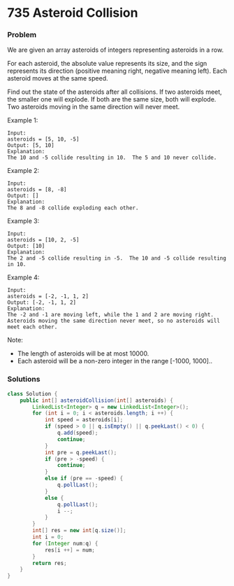 # 735 Asteroid Collision

### Problem
We are given an array asteroids of integers representing asteroids in a row.

For each asteroid, the absolute value represents its size, and the sign represents its direction (positive meaning right, negative meaning left). Each asteroid moves at the same speed.

Find out the state of the asteroids after all collisions. If two asteroids meet, the smaller one will explode. If both are the same size, both will explode. Two asteroids moving in the same direction will never meet.

Example 1:
```
Input:
asteroids = [5, 10, -5]
Output: [5, 10]
Explanation:
The 10 and -5 collide resulting in 10.  The 5 and 10 never collide.
```
Example 2:
```
Input:
asteroids = [8, -8]
Output: []
Explanation:
The 8 and -8 collide exploding each other.
```
Example 3:
```
Input:
asteroids = [10, 2, -5]
Output: [10]
Explanation:
The 2 and -5 collide resulting in -5.  The 10 and -5 collide resulting in 10.
```
Example 4:
```
Input:
asteroids = [-2, -1, 1, 2]
Output: [-2, -1, 1, 2]
Explanation:
The -2 and -1 are moving left, while the 1 and 2 are moving right.
Asteroids moving the same direction never meet, so no asteroids will meet each other.
```
Note:

* The length of asteroids will be at most 10000.
* Each asteroid will be a non-zero integer in the range [-1000, 1000]..


### Solutions
```java
class Solution {
    public int[] asteroidCollision(int[] asteroids) {
        LinkedList<Integer> q = new LinkedList<Integer>();
        for (int i = 0; i < asteroids.length; i ++) {
            int speed = asteroids[i];
            if (speed > 0 || q.isEmpty() || q.peekLast() < 0) {
                q.add(speed);
                continue;
            }
            int pre = q.peekLast();
            if (pre > -speed) {
                continue;
            }
            else if (pre == -speed) {
                q.pollLast();
            }
            else {
                q.pollLast();
                i --;
            }
        }
        int[] res = new int[q.size()];
        int i = 0;
        for (Integer num:q) {
            res[i ++] = num;
        }
        return res;
    }
}
```
